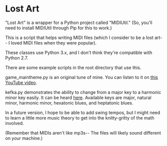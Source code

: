 Lost Art
========

"Lost Art" is a wrapper for a Python project called "MIDIUtil."  (So, you'll need to install MIDIUtil through Pip for this to work.)

This is a script that helps writing MIDI files (which I consider to be a lost art-- I loved MIDI files when they were popular).

These classes use Python 3.x, and I don't think they're compatible with Python 2.7.

There are some example scripts in the root directory that use this.

game_maintheme.py is an original tune of mine.  You can listen to it on [this YouTube video](https://youtu.be/qohpvs_D3Tk).

kefka.py demonstrates the ability to change from a major key to a harmonic minor key easily.  It can be heard [here](https://youtu.be/HzziqNqioU8).  Available keys are major, natural minor, harmonic minor, hexatonic blues, and heptatonic blues.

In a future version, I hope to be able to add swing tempos, but I might need to learn a little more music theory to get into the knitty-gritty of the math involved.

(Remember that MIDIs aren't like mp3s-- The files will likely sound different on your machine.)
